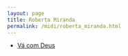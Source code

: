 ```yaml
---
layout: page
title: Roberta Miranda
permalink: /midi/roberta_miranda.html
---
```


* [Vá com Deus](https://objectstorage.sa-saopaulo-1.oraclecloud.com/n/grwdgud0delr/b/victor3d.com.br/o/midi%2FVa_Com_Deus.mid)